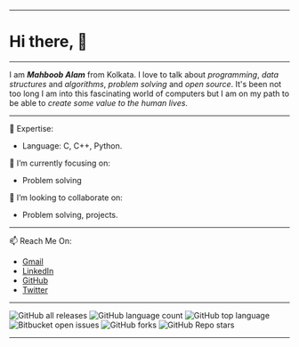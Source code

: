 ***
# Hi there, 👋 



***


I am ***Mahboob Alam*** from Kolkata. I love to talk about _programming_, _data structures_ and _algorithms_, _problem_ _solving_ and _open source_. It's been not too long I am into this fascinating world of computers but I am on my path to be able to _create_ _some_ _value_ _to_ _the_ _human_ _lives_.   

***


🔭 Expertise:
  - Language: C, C++, Python.  

🌱 I’m currently focusing on: 
  - Problem solving
  

👯 I’m looking to collaborate on: 
  - Problem solving, projects.
  
  ***
  
  
  
📫 Reach Me On: 
  - [Gmail](iammahboob.a@gmail.com "Head on to email me!") 
  - [LinkedIn](https://www.linkedin.com/in/i-mahboob/ "Connect me on LinkedIn") 
  - [GitHub](https://github.com/Mahboob-A/ "Connect me on Github")
  - [Twitter](https://twitter.com/iMahboob_A/ "Connect me on Twitter")
  
  ***
  ![GitHub all releases](https://img.shields.io/github/downloads/{Mahboob-A}/{flight-schedule-management}/total)
  ![GitHub language count](https://img.shields.io/github/languages/count/{flight-schedule-management}/{Mahboob-Ae})
  ![GitHub top language](https://img.shields.io/github/languages/top/{Mahboob-A}/{flight-schedule-management}?color=yellow)
  ![Bitbucket open issues](https://img.shields.io/bitbucket/issues/{Mahboob-A}/{flight-schedule-management})
  ![GitHub forks](https://img.shields.io/github/forks/{Mahboob-A}/{flight-schedule-management}?style=social)
  ![GitHub Repo stars](https://img.shields.io/github/stars/{Mahboob-A}/{flight-schedule-management}?style=social)
  ***

